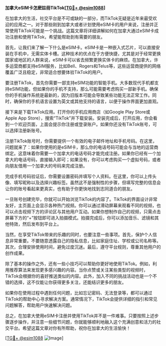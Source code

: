 **加拿大eSIM卡怎麽註冊TikTok[[TG💪+ @esim1088](https://t.me/s/esim1088)]**

在加拿大的生活，社交平台是不可或缺的一部分，而TikTok无疑是近年来最受欢迎的应用之一。对于那些刚到加拿大或者计划使用eSIM卡的用户来说，注册并正常使用TikTok可能是一个挑战。这篇文章将详细讲解如何在加拿大通过eSIM卡成功注册和使用TikTok，希望能帮助到有需要的朋友。

首先，让我们来了解一下什么是eSIM卡。eSIM卡是一种嵌入式芯片，可以直接安装在手机中，无需实体卡槽。这种技术的优点在于方便快捷，尤其是对于经常更换国家或地区的人群来说，eSIM卡可以省去频繁更换实体卡的麻烦。在加拿大，许多运营商都支持eSIM服务，比如Bell、Rogers和Telus等，这些运营商提供的网络覆盖广泛且稳定，非常适合想要体验TikTok的用户。

要注册TikTok，首先你需要一部支持eSIM功能的智能手机。大多数现代手机都支持eSIM功能，但如果你的手机不支持，那么可能需要考虑购买一部新手机。确保你的手机操作系统是最新的，因为旧版本可能会导致某些功能无法正常工作。同时，确保你的手机语言设置为英文或其他支持的语言，以便于操作界面更加直观。

接下来是下载TikTok应用。打开你的手机应用商店（如Google Play Store或Apple App Store），搜索“TikTok”并下载安装。安装完成后，打开应用，你会看到一个欢迎页面，上面会提示你注册或登录账户。如果你还没有TikTok账号，可以选择注册新账号。

注册TikTok账号时，你需要提供一个有效的电子邮件地址和手机号码。在这里，问题就来了：如果你使用的是eSIM卡，那么你的电话号码可能会与当地的运营商绑定。这意味着你需要一个加拿大的电话号码才能完成注册。如果你已经有一个加拿大的电话号码，直接输入即可；如果没有，你可以考虑购买一个虚拟号码，或者向朋友借用一个加拿大的号码来完成注册。

完成手机号码验证后，你需要设置密码并填写个人资料。在这里，你可以上传头像、填写昵称以及选择兴趣标签。虽然这不是强制性的步骤，但填写完整的信息会让你的账号看起来更真实，也有助于你更快地找到志同道合的朋友。

一旦账号创建完毕，你就可以开始浏览TikTok的内容了。TikTok的界面设计非常友好，主页面上会显示各种热门视频。你可以通过滑动屏幕来观看不同的视频，也可以点击视频下方的评论区与其他用户互动。如果你想制作自己的视频，只需点击屏幕下方的“+”按钮即可进入拍摄模式。拍摄完成后，你可以添加音乐、滤镜和其他特效，然后发布到平台上。

当然，在享受TikTok带来的乐趣的同时，也要注意一些事项。首先，保护个人信息非常重要。不要随意透露自己的隐私信息，比如家庭住址、学校或公司名称等。其次，合理安排使用时间，避免过度沉迷。最后，遵守平台规则，尊重其他用户的创作成果。

除了基本的操作之外，还有一些小技巧可以帮助你更好地使用TikTok。例如，利用推荐算法来发现更多感兴趣的内容。当你点赞或关注某些类型的视频时，TikTok会根据你的喜好推送类似的内容。此外，加入不同的挑战活动也是一个不错的选择，这不仅能让你获得更多关注，还能结识更多的朋友。

如果你在使用过程中遇到任何问题，比如忘记密码、无法登录等，都可以通过TikTok的帮助中心寻求解决方案。通常情况下，TikTok会提供详细的指引和常见问题解答，帮助用户快速解决问题。

总之，在加拿大使用eSIM卡注册并使用TikTok并不是一件难事。只要按照上述步骤逐步操作，并注意一些细节问题，你就能够顺利地融入这个充满创意和活力的社交平台。希望这篇文章对你有所帮助，祝你在加拿大的生活愉快！

[[TG💪+ @esim1088](https://t.me/s/esim1088) ![Image](https://i.postimg.cc/4NQfJmqS/Snipaste-2025-05-13-00-14-12.png)]